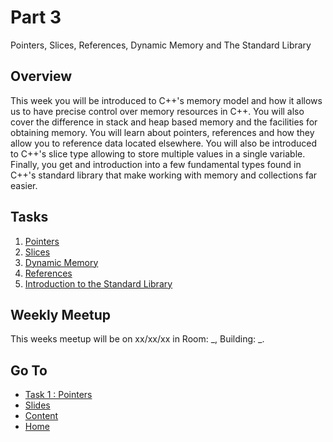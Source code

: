 # Part 3

Pointers, Slices, References, Dynamic Memory and The Standard Library

## Overview

This week you will be introduced to C++'s memory model and how it allows us to have precise control over memory resources in C++. You will also cover the difference in stack and heap based memory and the facilities for obtaining memory. You will learn about pointers, references and how they allow you to reference data located elsewhere. You will also be introduced to C++'s slice type allowing to store multiple values in a single variable. Finally, you get and introduction into a few fundamental types found in C++'s standard library that make working with memory and collections far easier.

## Tasks

1. [Pointers](/content/week3/tasks/pointers.md)
2. [Slices](/content/week3/tasks/slices.md)
3. [Dynamic Memory](/content/week3/tasks/memory.md)
4. [References](/content/week3/tasks/references.md)
5. [Introduction to the Standard Library](/content/week3/tasks/stdlib.md)

## Weekly Meetup

This weeks meetup will be on xx/xx/xx in Room: _, Building: _.

## Go To

- [Task 1 : Pointers](/content/week3/tasks/pointers.md)
- [Slides](/content/week/slides/README.md)
- [Content](/content/README.md)
- [Home](/README.md)
